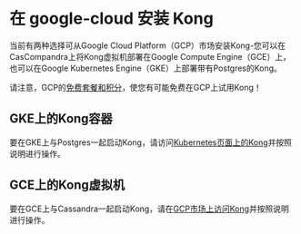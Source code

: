 # 在 google-cloud 安装 Kong

当前有两种选择可从Google Cloud Platform（GCP）市场安装Kong-您可以在CasCompandra上将Kong虚拟机部署在Google Compute Engine（GCE）上，也可以在Google Kubernetes Engine（GKE）上部署带有Postgres的Kong。

请注意，GCP的[免费套餐和积分](https://cloud.google.com/free/)，使您有可能免费在GCP上试用Kong！

## GKE上的Kong容器

要在GKE上与Postgres一起启动Kong，请访问[Kubernetes页面上的Kong](https://docs.konghq.com/install/kubernetes/#kong-via-google-cloud-platform-marketplace)并按照说明进行操作。

## GCE上的Kong虚拟机

要在GCE上与Cassandra一起启动Kong，请在[GCP市场上访问Kong](https://console.cloud.google.com/launcher/details/bitnami-launchpad/kong)并按照说明进行操作。